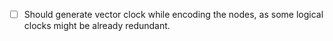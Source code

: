- [ ] Should generate vector clock while encoding the nodes, as some logical
  clocks might be already redundant.
